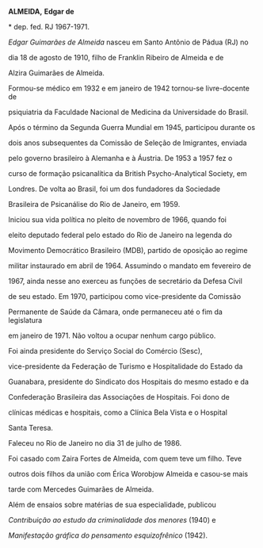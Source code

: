 **ALMEIDA,** **Edgar de**



\* dep. fed. RJ 1967-1971.



*Edgar Guimarães de Almeida* nasceu em Santo Antônio de Pádua (RJ) no

dia 18 de agosto de 1910, filho de Franklin Ribeiro de Almeida e de

Alzira Guimarães de Almeida.



Formou-se médico em 1932 e em janeiro de 1942 tornou-se livre-docente de

psiquiatria da Faculdade Nacional de Medicina da Universidade do Brasil.

Após o término da Segunda Guerra Mundial em 1945, participou durante os

dois anos subsequentes da Comissão de Seleção de Imigrantes, enviada

pelo governo brasileiro à Alemanha e à Áustria. De 1953 a 1957 fez o

curso de formação psicanalítica da British Psycho-Analytical Society, em

Londres. De volta ao Brasil, foi um dos fundadores da Sociedade

Brasileira de Psicanálise do Rio de Janeiro, em 1959.



Iniciou sua vida política no pleito de novembro de 1966, quando foi

eleito deputado federal pelo estado do Rio de Janeiro na legenda do

Movimento Democrático Brasileiro (MDB), partido de oposição ao regime

militar instaurado em abril de 1964. Assumindo o mandato em fevereiro de

1967, ainda nesse ano exerceu as funções de secretário da Defesa Civil

de seu estado. Em 1970, participou como vice-presidente da Comissão

Permanente de Saúde da Câmara, onde permaneceu até o fim da legislatura

em janeiro de 1971. Não voltou a ocupar nenhum cargo público.



Foi ainda presidente do Serviço Social do Comércio (Sesc),

vice-presidente da Federação de Turismo e Hospitalidade do Estado da

Guanabara, presidente do Sindicato dos Hospitais do mesmo estado e da

Confederação Brasileira das Associações de Hospitais. Foi dono de

clínicas médicas e hospitais, como a Clínica Bela Vista e o Hospital

Santa Teresa.



Faleceu no Rio de Janeiro no dia 31 de julho de 1986.



Foi casado com Zaira Fortes de Almeida, com quem teve um filho. Teve

outros dois filhos da união com Érica Worobjow Almeida e casou-se mais

tarde com Mercedes Guimarães de Almeida.



Além de ensaios sobre matérias de sua especialidade, publicou

*Contribuição ao estudo da criminalidade dos menores* (1940) e

*Manifestação gráfica do pensamento esquizofrênico* (1942).




